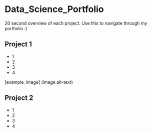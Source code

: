 # Data_Science_Portfolio
20 second overview of each project. Use this to navigate through my portfoilio :)


## Project 1
* 1
* 2
* 3
* 4 

[example_image] (image alt-text)

## Project 2
* 1
* 2
* 3
* 4
